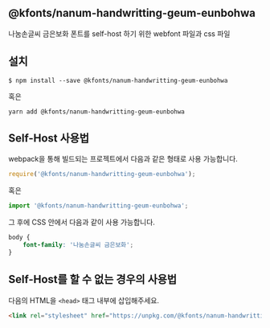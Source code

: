 
@kfonts/nanum-handwritting-geum-eunbohwa
---------------------

나눔손글씨 금은보화 폰트를 self-host 하기 위한 webfont 파일과 css 파일

설치
----

```
$ npm install --save @kfonts/nanum-handwritting-geum-eunbohwa
```

혹은

```
yarn add @kfonts/nanum-handwritting-geum-eunbohwa
```

Self-Host 사용법
---------------

webpack을 통해 빌드되는 프로젝트에서 다음과 같은 형태로 사용 가능합니다.

```js
require('@kfonts/nanum-handwritting-geum-eunbohwa');
```

혹은

```js
import '@kfonts/nanum-handwritting-geum-eunbohwa';
```

그 후에 CSS 안에서 다음과 같이 사용 가능합니다.

```css
body {
    font-family: '나눔손글씨 금은보화';
}
```

Self-Host를 할 수 없는 경우의 사용법
--------------------------------

다음의 HTML을 `<head>` 태그 내부에 삽입해주세요.

```html
<link rel="stylesheet" href="https://unpkg.com/@kfonts/nanum-handwritting-geum-eunbohwa/index.css" />
```


